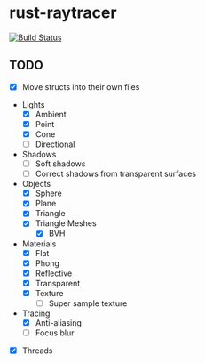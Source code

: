 # rust-raytracer
[![Build Status](https://travis-ci.com/ellishg/rust-raytracer.svg?token=g46Mfub8GMWqdPYXVqEs&branch=master)](https://travis-ci.com/ellishg/rust-raytracer)

## TODO
- [x] Move structs into their own files
- Lights
  - [x] Ambient
  - [x] Point
  - [x] Cone
  - [ ] Directional
- Shadows
  - [ ] Soft shadows
  - [ ] Correct shadows from transparent surfaces
- Objects
  - [x] Sphere
  - [x] Plane
  - [x] Triangle
  - [x] Triangle Meshes
    - [x] BVH
- Materials
  - [x] Flat
  - [x] Phong
  - [x] Reflective
  - [x] Transparent
  - [x] Texture
    - [ ] Super sample texture
- Tracing
  - [x] Anti-aliasing
  - [ ] Focus blur
- [x] Threads
